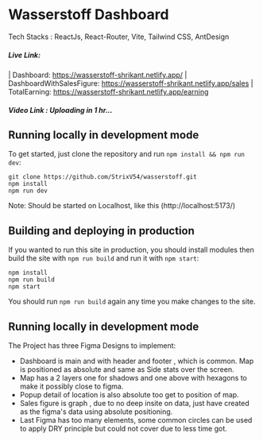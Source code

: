 # Wasserstoff Dashboard

Tech Stacks : ReactJs, React-Router, Vite, Tailwind CSS, AntDesign 

##### Live Link:
| Dashboard:  https://wasserstoff-shrikant.netlify.app/
| DashboardWithSalesFigure:  https://wasserstoff-shrikant.netlify.app/sales
| TotalEarning:  https://wasserstoff-shrikant.netlify.app/earning

##### Video Link : Uploading in 1 hr...

## Running locally in development mode

To get started, just clone the repository and run `npm install && npm run dev`:

    git clone https://github.com/StrixV54/wasserstoff.git
    npm install
    npm run dev

Note: Should be started on Localhost, like this (http://localhost:5173/)

## Building and deploying in production

If you wanted to run this site in production, you should install modules then build the site with `npm run build` and run it with `npm start`:

    npm install
    npm run build
    npm start

You should run `npm run build` again any time you make changes to the site.

## Running locally in development mode

The Project has three Figma Designs to implement:

- Dashboard is main and with header and footer , which is common. Map is positioned as absolute and same as Side stats over the screen.
- Map has a 2 layers one for shadows and one above with hexagons to make it possibly close to figma.
- Popup detail of location is also absolute too get to position of map.
- Sales figure is graph , due to no deep insite on data, just have created as the figma's data using absolute positioning.
- Last Figma has too many elements, some common circles can be used to apply DRY principle but could not cover due to less time got.